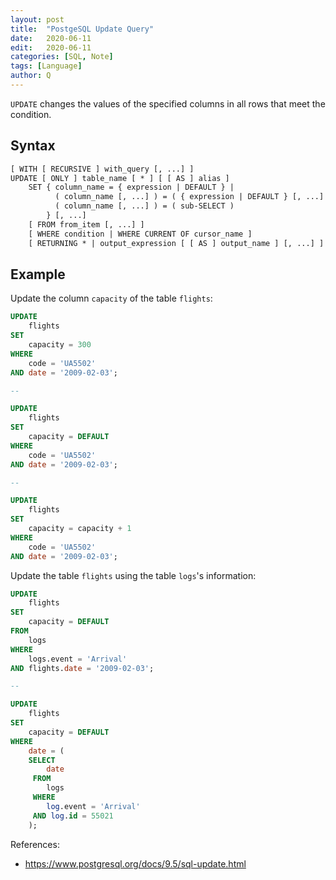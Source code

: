 ```yaml
---
layout: post
title:  "PostgeSQL Update Query"
date:   2020-06-11
edit:   2020-06-11
categories: [SQL, Note]
tags: [Language]
author: Q
---
```


`UPDATE` changes the values of the specified columns in all rows that meet the condition.

## Syntax

```.txt
[ WITH [ RECURSIVE ] with_query [, ...] ]
UPDATE [ ONLY ] table_name [ * ] [ [ AS ] alias ]
    SET { column_name = { expression | DEFAULT } |
          ( column_name [, ...] ) = ( { expression | DEFAULT } [, ...] ) |
          ( column_name [, ...] ) = ( sub-SELECT )
        } [, ...]
    [ FROM from_item [, ...] ]
    [ WHERE condition | WHERE CURRENT OF cursor_name ]
    [ RETURNING * | output_expression [ [ AS ] output_name ] [, ...] ]
```

## Example

Update the column `capacity` of the table `flights`:

```.sql
UPDATE
    flights
SET
    capacity = 300
WHERE
    code = 'UA5502'
AND date = '2009-02-03';

--

UPDATE
    flights
SET
    capacity = DEFAULT
WHERE
    code = 'UA5502'
AND date = '2009-02-03';

--

UPDATE
    flights
SET
    capacity = capacity + 1
WHERE
    code = 'UA5502'
AND date = '2009-02-03';
```

Update the table `flights` using the table `logs`'s information:

```.sql
UPDATE
    flights
SET
    capacity = DEFAULT
FROM
    logs
WHERE
    logs.event = 'Arrival'
AND flights.date = '2009-02-03';

--

UPDATE
    flights
SET
    capacity = DEFAULT
WHERE
    date = (
    SELECT
        date
     FROM
        logs
     WHERE
        log.event = 'Arrival'
     AND log.id = 55021
    );
```

References:

- <https://www.postgresql.org/docs/9.5/sql-update.html>
